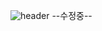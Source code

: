 ![header](https://capsule-render.vercel.app/api?type=waving&color=n&text=Simjaesung&desc=simsorry&descAlign=80&descAlignY=50&fontAlign=70&fontAlignY=30&height=170&fontSize=60&animation=fadeIn&fontColor=f7f5f5)
--수정중--
